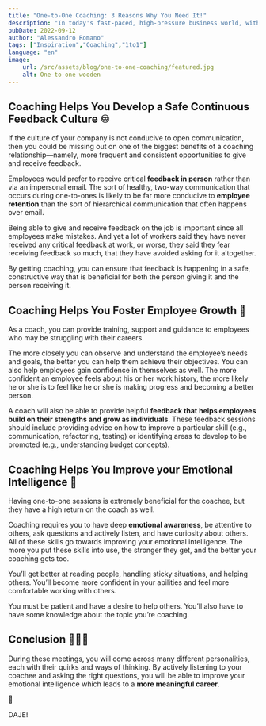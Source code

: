 ```yaml
---
title: "One-to-One Coaching: 3 Reasons Why You Need It!"
description: "In today's fast-paced, high-pressure business world, with so many companies struggling to meet demanding quarterly targets, it's easy to see why some leaders think there is no time for anything as superfluous as one-to-one coaching. If you are in a leadership position or have aspirations of being one then do not give up on coaching just yet. Here are 3 reasons why you need to run one-to-one sessions."
pubDate: 2022-09-12
author: "Alessandro Romano"
tags: ["Inspiration","Coaching","1to1"]
language: "en"
image:
    url: /src/assets/blog/one-to-one-coaching/featured.jpg
    alt: One-to-one wooden
---
```


## **Coaching Helps You Develop a Safe Continuous Feedback Culture ♾️**

If the culture of your company is not conducive to open communication, then you could be missing out on one of the biggest benefits of a coaching relationship—namely, more frequent and consistent opportunities to give and receive feedback.

Employees would prefer to receive critical **feedback in person** rather than via an impersonal email. The sort of healthy, two-way communication that occurs during one-to-ones is likely to be far more conducive to **employee retention** than the sort of hierarchical communication that often happens over email.

Being able to give and receive feedback on the job is important since all employees make mistakes. And yet a lot of workers said they have never received any critical feedback at work, or worse, they said they fear receiving feedback so much, that they have avoided asking for it altogether.

By getting coaching, you can ensure that feedback is happening in a safe, constructive way that is beneficial for both the person giving it and the person receiving it.

## **Coaching Helps You Foster Employee Growth 🚀**

As a coach, you can provide training, support and guidance to employees who may be struggling with their careers.

The more closely you can observe and understand the employee’s needs and goals, the better you can help them achieve their objectives. You can also help employees gain confidence in themselves as well. The more confident an employee feels about his or her work history, the more likely he or she is to feel like he or she is making progress and becoming a better person.

A coach will also be able to provide helpful **feedback that helps employees build on their strengths and grow as individuals**. These feedback sessions should include providing advice on how to improve a particular skill (e.g., communication, refactoring, testing) or identifying areas to develop to be promoted (e.g., understanding budget concepts).

## **Coaching Helps You Improve your Emotional Intelligence 🧘**

Having one-to-one sessions is extremely beneficial for the coachee, but they have a high return on the coach as well.

Coaching requires you to have deep **emotional awareness**, be attentive to others, ask questions and actively listen, and have curiosity about others. All of these skills go towards improving your emotional intelligence. The more you put these skills into use, the stronger they get, and the better your coaching gets too.

You’ll get better at reading people, handling sticky situations, and helping others. You’ll become more confident in your abilities and feel more comfortable working with others.

You must be patient and have a desire to help others. You’ll also have to have some knowledge about the topic you’re coaching.

## **Conclusion 🧑‍🤝‍🧑**

During these meetings, you will come across many different personalities, each with their quirks and ways of thinking. By actively listening to your coachee and asking the right questions, you will be able to improve your emotional intelligence which leads to a **more meaningful career**.

🚀

DAJE!